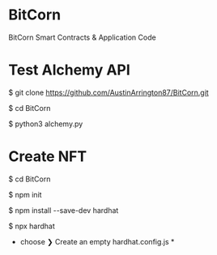 # BitCorn
BitCorn Smart Contracts &amp; Application Code

# Test Alchemy API
$ git clone https://github.com/AustinArrington87/BitCorn.git

$ cd BitCorn

$ python3 alchemy.py

# Create NFT 

$ cd BitCorn

$ npm init 

$ npm install --save-dev hardhat

$ npx hardhat

* choose ❯ Create an empty hardhat.config.js *
